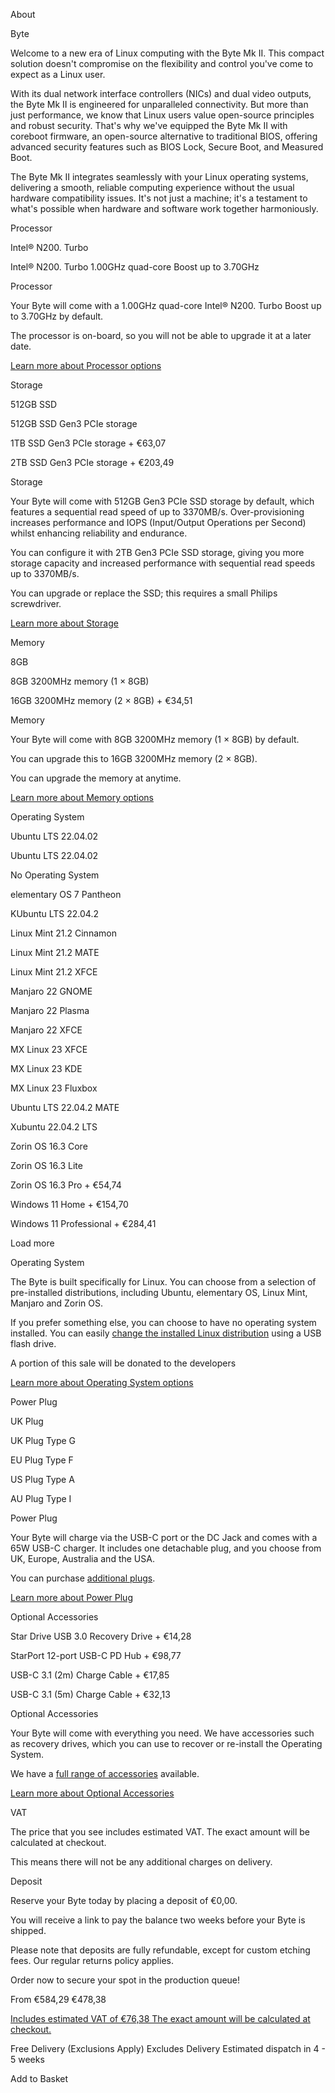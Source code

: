 About

Byte

 Welcome to a new era of Linux computing with the Byte Mk II. This compact solution doesn't compromise on the flexibility and control you've come to expect as a Linux user.

With its dual network interface controllers (NICs) and dual video outputs, the Byte Mk II is engineered for unparalleled connectivity. But more than just performance, we know that Linux users value open-source principles and robust security. That's why we've equipped the Byte Mk II with coreboot firmware, an open-source alternative to traditional BIOS, offering advanced security features such as BIOS Lock, Secure Boot, and Measured Boot.

The Byte Mk II integrates seamlessly with your Linux operating systems, delivering a smooth, reliable computing experience without the usual hardware compatibility issues. It's not just a machine; it's a testament to what's possible when hardware and software work together harmoniously.

Processor

 Intel® N200. Turbo

Intel® N200. Turbo  1.00GHz quad-core Boost up to 3.70GHz

 Processor

 Your Byte will come with a 1.00GHz quad-core Intel® N200. Turbo Boost up to 3.70GHz by default.

 The processor is on-board, so you will not be able to upgrade it at a later date.

[Learn more about Processor options](#processor)

Storage

 512GB SSD

512GB SSD  Gen3 PCIe storage

1TB SSD  Gen3 PCIe storage + €63,07

2TB SSD  Gen3 PCIe storage + €203,49

 Storage

 Your Byte will come with 512GB Gen3 PCIe SSD storage by default, which features a sequential read speed of up to 3370MB/s. Over-provisioning increases performance and IOPS (Input/Output Operations per Second) whilst enhancing reliability and endurance.

 You can configure it with 2TB Gen3 PCIe SSD storage, giving you more storage capacity and increased performance with sequential read speeds up to 3370MB/s.

 You can upgrade or replace the SSD; this requires a small Philips screwdriver.

[Learn more about Storage](#storage)

Memory

 8GB

8GB  3200MHz memory (1 × 8GB)

16GB  3200MHz memory (2 × 8GB) + €34,51

 Memory

 Your Byte will come with 8GB 3200MHz memory (1 × 8GB) by default.

 You can upgrade this to 16GB 3200MHz memory (2 × 8GB).

 You can upgrade the memory at anytime.

[Learn more about Memory options](#memory)

Operating System

 Ubuntu LTS 22.04.02

Ubuntu LTS 22.04.02

No Operating System

elementary OS 7 Pantheon

KUbuntu LTS 22.04.2

Linux Mint 21.2 Cinnamon

Linux Mint 21.2 MATE

Linux Mint 21.2 XFCE

Manjaro 22 GNOME

Manjaro 22 Plasma

Manjaro 22 XFCE

MX Linux 23 XFCE

MX Linux 23 KDE

MX Linux 23 Fluxbox

Ubuntu LTS 22.04.2 MATE

Xubuntu 22.04.2 LTS

Zorin OS 16.3 Core

Zorin OS 16.3 Lite

Zorin OS 16.3 Pro + €54,74

Windows 11 Home + €154,70

Windows 11 Professional + €284,41

Load more

 Operating System

 The Byte is built specifically for Linux. You can choose from a selection of pre-installed distributions, including Ubuntu, elementary OS, Linux Mint, Manjaro and Zorin OS.

 If you prefer something else, you can choose to have no operating system installed. You can easily [change the installed Linux distribution](https://support.starlabs.systems/kb/guides/change-linux-distribution) using a USB flash drive.

A portion of this sale will be donated to the developers

[Learn more about Operating System options](#operating-system)

Power Plug

 UK Plug

UK Plug  Type G

EU Plug  Type F

US Plug  Type A

AU Plug  Type I

 Power Plug

 Your Byte will charge via the USB-C port or the DC Jack and comes with a 65W USB-C charger. It includes one detachable plug, and you choose from UK, Europe, Australia and the USA.

 You can purchase [additional plugs](/collections/power-cables).

[Learn more about Power Plug](#power-plug)

Optional Accessories

Star Drive USB 3.0 Recovery Drive + €14,28

StarPort 12-port USB-C PD Hub + €98,77

USB-C 3.1 (2m)  Charge Cable + €17,85

USB-C 3.1 (5m)  Charge Cable + €32,13

 Optional Accessories

 Your Byte will come with everything you need. We have accessories such as recovery drives, which you can use to recover or re-install the Operating System.

 We have a [full range of accessories](/collections/Accessories) available.

[Learn more about Optional Accessories](#optional-accessories)

 VAT

 The price that you see includes estimated VAT. The exact amount will be calculated at checkout.

 This means there will not be any additional charges on delivery.

 Deposit

 Reserve your Byte today by placing a deposit of €0,00.

 You will receive a link to pay the balance two weeks before your Byte is shipped.

 Please note that deposits are fully refundable, except for custom etching fees. Our regular returns policy applies.

 Order now to secure your spot in the production queue!

From €584,29 €478,38

[Includes estimated VAT of €76,38 The exact amount will be calculated at checkout.](#tax)

Free Delivery  (Exclusions Apply) Excludes Delivery
Estimated dispatch in 4 - 5 weeks

 Add to Basket
